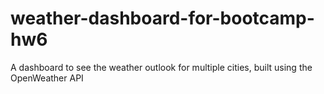 # weather-dashboard-for-bootcamp-hw6
A dashboard to see the weather outlook for multiple cities, built using the OpenWeather API
